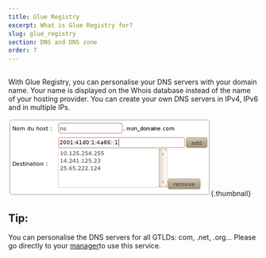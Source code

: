 ```yaml
---
title: Glue Registry
excerpt: What is Glue Registry for?
slug: glue_registry
section: DNS and DNS zone
order: 7
---
```



## 
With Glue Registry, you can personalise your DNS servers with your domain name. Your name is displayed on the Whois database instead of the name of your hosting provider. You can create your own DNS servers in IPv4, IPv6 and in multiple IPs.

![](images/img_2175.jpg){.thumbnail}

## Tip:
You can personalise the DNS servers for all GTLDs: com, .net, .org...
Please go directly to your [manager](https://www.ovh.com/manager/web/login.html)to use this service.

